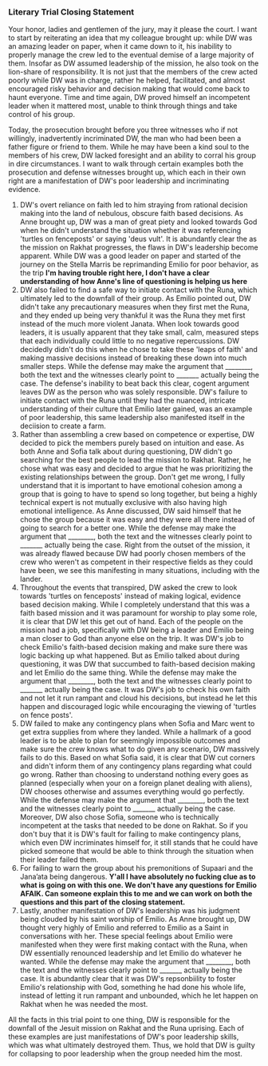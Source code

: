 ### Literary Trial Closing Statement

Your honor, ladies and gentlemen of the jury, may it please the court. I want to start by reiterating an idea that my colleague brought up: while DW was an amazing leader on paper, when it came down to it, his inability to properly manage the crew led to the eventual demise of a large majority of them. Insofar as DW assumed leadership of the mission, he also took on the lion-share of responsibility. It is not just that the members of the crew acted poorly while DW was in charge, rather he helped, facilitated, and almost encouraged risky behavior and decision making that would come back to haunt everyone. Time and time again, DW proved himself an incompetent leader when it mattered most, unable to think through things and take control of his group. 

Today, the prosecution brought before you three witnesses who if not willingly, inadvertently incriminated DW, the man who had been been a father figure or friend to them. While he may have been a kind soul to the members of his crew, DW lacked foresight and an ability to corral his group in dire circumstances. I want to walk through certain examples both the prosecution and defense witnesses brought up, which each in their own right are a manifestation of DW's poor leadership and incriminating evidence. 

1. DW's overt reliance on faith led to him straying from rational decision making into the land of nebulous, obscure faith based decisions. As Anne brought up, DW was a man of great piety and looked towards God when he didn't understand the situation whether it was referencing 'turtles on fenceposts' or saying 'deus vult'. It is abundantly clear the as the mission on Rakhat progresses, the flaws in DW's leadership become apparent. While DW was a good leader on paper and started of the journey on the Stella Marris be reprimanding Emilio for poor behavior, as the trip **I'm having trouble right here, I don't have a clear understanding of how Anne's line of questioning is helping us here** 
2. DW also failed to find a safe way to initiate contact with the Runa, which ultimately led to the downfall of their group. As Emilio pointed out, DW didn't take any precautionary measures when they first met the Runa, and they ended up being very thankful it was the Runa they met first instead of the much more violent Janata. When look towards good leaders, it is usually apparent that they take small, calm, measured steps that each individually could little to no negative repercussions. DW decidedly didn't do this when he chose to take these 'leaps of faith' and making massive decisions instead of breaking these down into much smaller steps. While the defense may make the argument that ________, both the text and the witnesses clearly point to _______ actually being the case. The defense's inability to beat back this clear, cogent argument leaves DW as the person who was solely responsible. DW's failure to initiate contact with the Runa until they had the nuanced, intricate understanding of their culture that Emilio later gained, was an example of poor leadership, this same leadership also manifested itself in the deciision to create a farm. 
3. Rather than assembling a crew based on competence or expertise, DW decided to pick the members purely based on intuition and ease. As both Anne and Sofia talk about during questioning, DW didn't go searching for the best people to lead the mission to Rakhat. Rather, he chose what was easy and decided to argue that he was prioritizing the existing relationships between the group. Don't get me wrong, I fully understand that it is important to have emotional cohesion among a group that is going to have to spend so long together, but being a highly technical expert is not mutually exclusive with also having high emotional intelligence. As Anne discussed, DW said himself that he chose the group because it was easy and they were all there instead of going to search for a better one. While the defense may make the argument that ________, both the text and the witnesses clearly point to _______ actually being the case. Right from the outset of the mission, it was already flawed because DW had poorly chosen members of the crew who weren't as competent in their respective fields as they could have been, we see this manifesting in many situations, including with the lander. 
4. Throughout the events that transpired, DW asked the crew to look towards 'turtles on fenceposts' instead of making logical, evidence based decision making. While I completely understand that this was a faith based mission and it was paramount for worship to play some role, it is clear that DW let this get out of hand. Each of the people on the mission had a job, specifically with DW being a leader and Emilio being a man closer to God than anyone else on the trip. It was DW's job to check Emilio's faith-based decision making and make sure there was logic backing up what happened. But as Emilio talked about during questioning, it was DW that succumbed to faith-based decision making and let Emilio do the same thing. While the defense may make the argument that ________, both the text and the witnesses clearly point to _______ actually being the case. It was DW's job to check his own faith and not let it run rampant and cloud his decisions, but instead he let this happen and discouraged logic while encouraging the viewing of 'turtles on fence posts'. 
5. DW failed to make any contingency plans when Sofia and Marc went to get extra supplies from where they landed. While a hallmark of a good leader is to be able to plan for seemingly impossible outcomes and make sure the crew knows what to do given any scenario, DW massively fails to do this. Based on what Sofia said, it is clear that DW cut corners and didn't inform them of any contingency plans regarding what could go wrong. Rather than choosing to understand nothing every goes as planned (especially when your on a foreign planet dealing with aliens), DW chooses otherwise and assumes everything would go perfectly. While the defense may make the argument that ________, both the text and the witnesses clearly point to _______ actually being the case. Moreover, DW also chose Sofia, someone who is technically incompetent at the tasks that needed to be done on Rakhat. So if you don't buy that it is DW's fault for failing to make contingency plans, which even DW incriminates himself for, it still stands that he could have picked someone that would be able to think through the situation when their leader failed them. 
6. For failing to warn the group about his premonitions of Supaari and the Jana’ata being dangerous. **Y'all I have absolutely no fucking clue as to what is going on with this one. We don't have any questions for Emilio AFAIK. Can someone explain this to me and we can work on both the questions and this part of the closing statement.** 
7. Lastly, another manifestation of DW's leadership was his judgment being clouded by his saint worship of Emilio. As Anne brought up, DW thought very highly of Emilio and referred to Emilio as a Saint in conversations with her. These special feelings about Emilio were manifested when they were first making contact with the Runa, when DW essentially renounced leadership and let Emilio do whatever he wanted. While the defense may make the argument that ________, both the text and the witnesses clearly point to _______ actually being the case. It is abundantly clear that it was DW's repsonbiility to foster Emilio's relationship with God, something he had done his whole life, instead of letting it run rampant and unbounded, which he let happen on Rakhat when he was needed the most. 

All the facts in this trial point to one thing, DW is responsible for the downfall of the Jesuit mission on Rakhat and the Runa uprising. Each of these examples are just manifestations of DW's poor leadership skills, which was what ultimately destroyed them. Thus, we hold that DW is guilty for collapsing to poor leadership when the group needed him the most. 